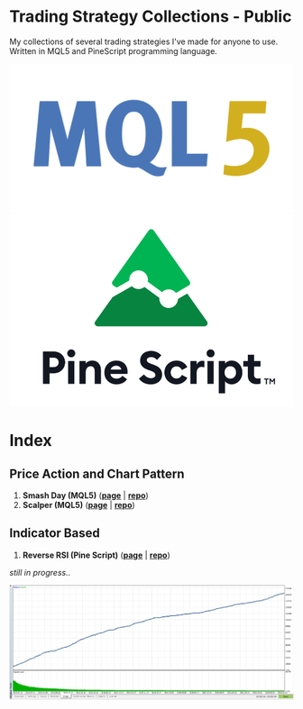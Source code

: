 # Trading Strategy Collections - Public
My collections of several trading strategies I've made for anyone to use. Written in MQL5 and PineScript programming language.

![](./mql5.png)
![](./Pine_Script_logo_text.png)

# Index
## Price Action and Chart Pattern
1. __Smash Day (MQL5)__ ([__page__](https://handiko.github.io/TradingStrategy-Public/Price%20Action%20and%20Chart%20Pattern/Smash%20Day) | [__repo__](https://github.com/handiko/TradingStrategy-Public/tree/main/Price%20Action%20and%20Chart%20Pattern/Smash%20Day))
2. __Scalper (MQL5)__ ([__page__](https://handiko.github.io/TradingStrategy-Public/Price%20Action%20and%20Chart%20Pattern/Scalper/) | [__repo__](https://github.com/handiko/TradingStrategy-Public/tree/main/Price%20Action%20and%20Chart%20Pattern/Scalper))

## Indicator Based
1. __Reverse RSI (Pine Script)__ ([__page__](https://handiko.github.io/Reverse-RSI-Forex-Strategy/) | [__repo__](https://github.com/handiko/Reverse-RSI-Forex-Strategy))

_still in progress.._

![](./SimpleScalper_equity.png)

